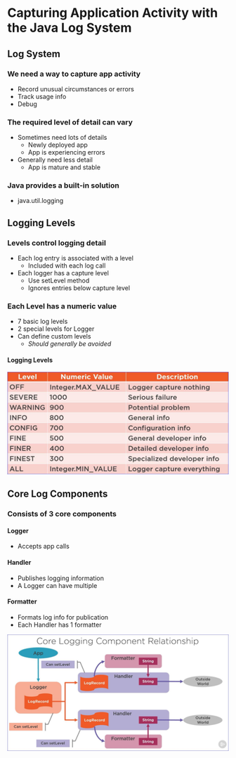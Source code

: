 # Capturing Application Activity with the Java Log System

## Log System

### We need a way to capture app activity

* Record unusual circumstances or errors
* Track usage info
* Debug

### The required level of detail can vary

* Sometimes need lots of details
    * Newly deployed app
    * App is experiencing errors
* Generally need less detail
    * App is mature and stable

### Java provides a built-in solution

* java.util.logging

## Logging Levels

### Levels control logging detail

* Each log entry is associated with a level
    * Included with each log call
* Each logger has a capture level
    * Use setLevel method
    * Ignores entries below capture level

### Each Level has a numeric value

* 7 basic log levels
* 2 special levels for Logger
* Can define custom levels
    * *Should generally be avoided*

#### Logging Levels

![Logging Levels](LoggingLevels.jpg)

## Core  Log Components

### Consists of 3 core components

#### Logger

* Accepts app calls

#### Handler

* Publishes logging information
* A Logger can have multiple

#### Formatter

* Formats log info for publication
* Each Handler has 1 formatter

![Core Logging Component Relationship](LoggingFlowRelationship.jpg)

